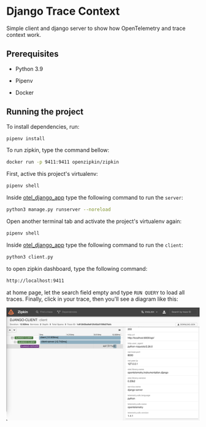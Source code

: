 # Django Trace Context

Simple client and django server to show how OpenTelemetry and trace context work.

## Prerequisites

- Python 3.9

- Pipenv

- Docker

## Running the project

To install dependencies, run:

```bash
pipenv install
```

To run zipkin, type the command bellow:

```bash
docker run -p 9411:9411 openzipkin/zipkin
```

First, active this project's virtualenv:

```bash
pipenv shell
```

Inside [otel_django_app](./otel_django_app) type the following command to run the `server`:

```bash
python3 manage.py runserver --noreload
```

Open another terminal tab and activate the project's virtualenv again:

```bash
pipenv shell
```

Inside [otel_django_app](./otel_django_app) type the following command to run the `client`:

```bash
python3 client.py
```

to open zipkin dashboard, type the following command:

```bash
http://localhost:9411
```

at home page, let the search field empty and type `RUN QUERY` to load all traces. Finally, click in your trace, then you'll see a diagram like this:

![Zipkin Diagram](doc/zipkin-diagram.png)
